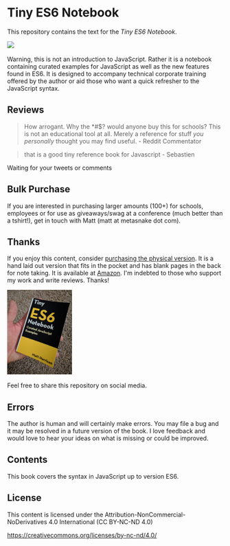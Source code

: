 
Tiny ES6 Notebook
========================

This repository contains the text for the *Tiny ES6 Notebook*.

<img src="img/tinyes6-iso.png" width="30%">

Warning, this is not an introduction to JavaScript. Rather it is a notebook
containing curated examples for JavaScript as well as the new features
found in ES6. It is designed to accompany technical corporate
training offered by the author or aid those who want a quick refresher
to the JavaScript syntax.

Reviews
---------

> How arrogant. Why the *#$? would anyone buy this for schools? This is not an educational tool at all. Merely a reference for stuff *you personally* thought you may find useful. - Reddit Commentator

> that is a good tiny reference book for Javascript - Sebastien

Waiting for your tweets or comments


Bulk Purchase
---------------

If you are interested in purchasing larger amounts (100+) for schools, employees or for
use as giveaways/swag at a conference (much better than a tshirt!), get in touch 
with Matt (matt at metasnake dot com).

Thanks
------

If you enjoy this content, consider [purchasing the physical version](https://www.amazon.com/dp/B0742HCGBS/ref=sr_1_1?ie=UTF8&qid=1500525409&sr=8-1&keywords=tiny+javascript).
It is a hand laid out version that fits in the pocket and has blank
pages in the back for note taking. It is available at [Amazon](
https://www.amazon.com/dp/B0742HCGBS/ref=sr_1_1?ie=UTF8&qid=1500525409&sr=8-1&keywords=tiny+javascript). I'm
indebted to those who support my work and write reviews. Thanks!

<img src="img/book.jpg" width="30%">


Feel free to share this repository on social media.

Errors
------

The author is human and will certainly make errors. You may file a bug
and it may be resolved in a future version of the book. I love feedback
and would love to hear your ideas on what is missing or could be
improved.

Contents
--------

This book covers the syntax in JavaScript up to version ES6.

License
-------

This content is licensed under the
Attribution-NonCommercial-NoDerivatives 4.0 International (CC BY-NC-ND
4.0)

<https://creativecommons.org/licenses/by-nc-nd/4.0/>
